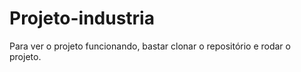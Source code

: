 # Projeto-industria

Para ver o projeto funcionando, bastar clonar o repositório e rodar o projeto.
